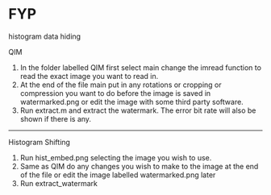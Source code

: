 # FYP
histogram data hiding

QIM

1)  In the folder labelled QIM first select main change the imread function to read the exact image you want to read in.
2)  At the end of the file main put in any rotations or cropping or compression you want to do before the image is saved in watermarked.png     or edit the image with some third party software.
3)  Run extract.m and extract the watermark. The error bit rate will also be shown if there is any.
------------------------------------------------------------------------------------------------------------------------------------------

Histogram Shifting

1)  Run hist_embed.png selecting the image you wish to use. 
2)  Same as QIM do any changes you wish to make to the image at the end of the file or edit the image labelled watermarked.png later
3)  Run extract_watermark

